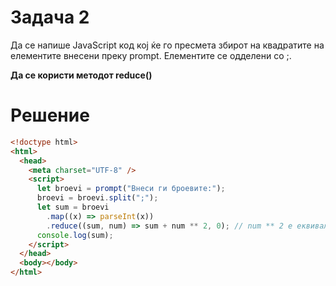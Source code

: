 # Задача 2

Да се напише JavaScript код кој ќе го пресмета збирот на квадратите на елементите внесени преку prompt.
Елементите се одделени со ;.

**Да се користи методот reduce()**

# Решение

```html
<!doctype html>
<html>
  <head>
    <meta charset="UTF-8" />
    <script>
      let broevi = prompt("Внеси ги броевите:");
      broevi = broevi.split(";");
      let sum = broevi
        .map((x) => parseInt(x))
        .reduce((sum, num) => sum + num ** 2, 0); // num ** 2 е еквивалентно со Math.pow(num, 2), 0 е иницијалната вредност на акумулаторот.
      console.log(sum);
    </script>
  </head>
  <body></body>
</html>
```
